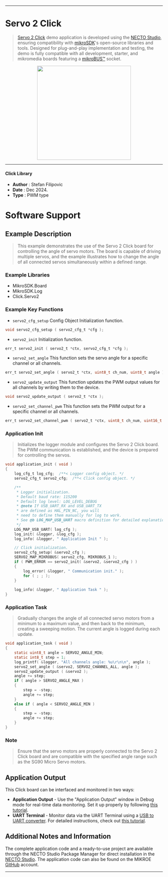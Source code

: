 
---
# Servo 2 Click

> [Servo 2 Click](https://www.mikroe.com/?pid_product=MIKROE-6533) demo application is developed using
the [NECTO Studio](https://www.mikroe.com/necto), ensuring compatibility with [mikroSDK](https://www.mikroe.com/mikrosdk)'s
open-source libraries and tools. Designed for plug-and-play implementation and testing, the demo is fully compatible with
all development, starter, and mikromedia boards featuring a [mikroBUS&trade;](https://www.mikroe.com/mikrobus) socket.

<p align="center">
  <img src="https://www.mikroe.com/?pid_product=MIKROE-6533&image=1" height=300px>
</p>

---

#### Click Library

- **Author**        : Stefan Filipovic
- **Date**          : Dec 2024.
- **Type**          : PWM type

# Software Support

## Example Description

> This example demonstrates the use of the Servo 2 Click board for controlling the angle of servo motors. 
The board is capable of driving multiple servos, and the example illustrates how to change the angle 
of all connected servos simultaneously within a defined range.

### Example Libraries

- MikroSDK.Board
- MikroSDK.Log
- Click.Servo2

### Example Key Functions

- `servo2_cfg_setup` Config Object Initialization function.
```c
void servo2_cfg_setup ( servo2_cfg_t *cfg );
```

- `servo2_init` Initialization function.
```c
err_t servo2_init ( servo2_t *ctx, servo2_cfg_t *cfg );
```

- `servo2_set_angle` This function sets the servo angle for a specific channel or all channels.
```c
err_t servo2_set_angle ( servo2_t *ctx, uint8_t ch_num, uint8_t angle );
```

- `servo2_update_output` This function updates the PWM output values for all channels by writing them to the device.
```c
void servo2_update_output ( servo2_t *ctx );
```

- `servo2_set_channel_pwm` This function sets the PWM output for a specific channel or all channels.
```c
err_t servo2_set_channel_pwm ( servo2_t *ctx, uint8_t ch_num, uint16_t pwm_out );
```

### Application Init

> Initializes the logger module and configures the Servo 2 Click board. The PWM communication is 
established, and the device is prepared for controlling the servos.

```c
void application_init ( void )
{
    log_cfg_t log_cfg;  /**< Logger config object. */
    servo2_cfg_t servo2_cfg;  /**< Click config object. */

    /** 
     * Logger initialization.
     * Default baud rate: 115200
     * Default log level: LOG_LEVEL_DEBUG
     * @note If USB_UART_RX and USB_UART_TX 
     * are defined as HAL_PIN_NC, you will 
     * need to define them manually for log to work. 
     * See @b LOG_MAP_USB_UART macro definition for detailed explanation.
     */
    LOG_MAP_USB_UART( log_cfg );
    log_init( &logger, &log_cfg );
    log_info( &logger, " Application Init " );

    // Click initialization.
    servo2_cfg_setup( &servo2_cfg );
    SERVO2_MAP_MIKROBUS( servo2_cfg, MIKROBUS_1 );
    if ( PWM_ERROR == servo2_init( &servo2, &servo2_cfg ) )
    {
        log_error( &logger, " Communication init." );
        for ( ; ; );
    }
    
    log_info( &logger, " Application Task " );
}
```

### Application Task

> Gradually changes the angle of all connected servo motors from a minimum to a maximum value, and 
then back to the minimum, creating a sweeping motion. The current angle is logged during each update.

```c
void application_task ( void )
{
    static uint8_t angle = SERVO2_ANGLE_MIN;
    static int8_t step = 1;
    log_printf( &logger, "All channels angle: %u\r\n\n", angle );
    servo2_set_angle ( &servo2, SERVO2_CHANNEL_ALL, angle );
    servo2_update_output ( &servo2 );
    angle += step;
    if ( angle > SERVO2_ANGLE_MAX )
    {
        step = -step;
        angle += step;
    }
    else if ( angle < SERVO2_ANGLE_MIN )
    {
        step = -step;
        angle += step;
    }
}
```

### Note

> Ensure that the servo motors are properly connected to the Servo 2 Click board and are compatible 
with the specified angle range such as the SG90 Micro Servo motors.

## Application Output

This Click board can be interfaced and monitored in two ways:
- **Application Output** - Use the "Application Output" window in Debug mode for real-time data monitoring.
Set it up properly by following [this tutorial](https://www.youtube.com/watch?v=ta5yyk1Woy4).
- **UART Terminal** - Monitor data via the UART Terminal using
a [USB to UART converter](https://www.mikroe.com/click/interface/usb?interface*=uart,uart). For detailed instructions,
check out [this tutorial](https://help.mikroe.com/necto/v2/Getting%20Started/Tools/UARTTerminalTool).

## Additional Notes and Information

The complete application code and a ready-to-use project are available through the NECTO Studio Package Manager for 
direct installation in the [NECTO Studio](https://www.mikroe.com/necto). The application code can also be found on
the MIKROE [GitHub](https://github.com/MikroElektronika/mikrosdk_click_v2) account.

---
